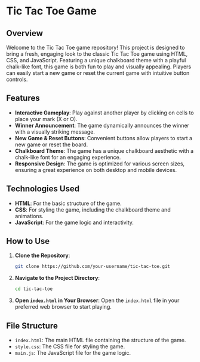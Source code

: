 # Tic Tac Toe Game

## Overview
Welcome to the Tic Tac Toe game repository! This project is designed to bring a fresh, engaging look to the classic Tic Tac Toe game using HTML, CSS, and JavaScript. Featuring a unique chalkboard theme with a playful chalk-like font, this game is both fun to play and visually appealing. Players can easily start a new game or reset the current game with intuitive button controls.

## Features
- **Interactive Gameplay**: Play against another player by clicking on cells to place your mark (X or O).
- **Winner Announcement**: The game dynamically announces the winner with a visually striking message.
- **New Game & Reset Buttons**: Convenient buttons allow players to start a new game or reset the board.
- **Chalkboard Theme**: The game has a unique chalkboard aesthetic with a chalk-like font for an engaging experience.
- **Responsive Design**: The game is optimized for various screen sizes, ensuring a great experience on both desktop and mobile devices.

## Technologies Used
- **HTML**: For the basic structure of the game.
- **CSS**: For styling the game, including the chalkboard theme and animations.
- **JavaScript**: For the game logic and interactivity.

## How to Use
1. **Clone the Repository**:
    ```bash
    git clone https://github.com/your-username/tic-tac-toe.git
    ```
2. **Navigate to the Project Directory**:
    ```bash
    cd tic-tac-toe
    ```
3. **Open `index.html` in Your Browser**:
    Open the `index.html` file in your preferred web browser to start playing.

## File Structure
- `index.html`: The main HTML file containing the structure of the game.
- `style.css`: The CSS file for styling the game.
- `main.js`: The JavaScript file for the game logic.
